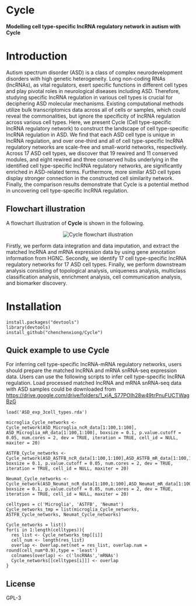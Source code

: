 # Cycle
**Modelling cell type-specific lncRNA regulatory network in autism with Cycle**

# Introduction

Autism spectrum disorder (ASD) is a class of complex neurodevelopment disorders with high genetic heterogeneity. Long non-coding RNAs (lncRNAs), as vital regulators, exert specific functions in different cell types and play pivotal roles in neurological diseases including ASD. Therefore, studying specific lncRNA regulation in various cell types is crucial for deciphering ASD molecular mechanisms. Existing computational methods utilize bulk transcriptomics data across all of cells or samples, which could reveal the commonalities, but ignore the specificity of lncRNA regulation across various cell types. Here, we present Cycle (Cell type-specific lncRNA regulatory network) to construct the landscape of cell type-specific lncRNA regulation in ASD. We find that each ASD cell type is unique in lncRNA regulation, and over one-third and all of cell type-specific lncRNA regulatory networks are scale-free and small-world networks, respectively. Across 17 ASD cell types, we discover that 19 rewired and 11 conserved modules, and eight rewired and three conserved hubs underlying in the identified cell type-specific lncRNA regulatory networks, are significantly enriched in ASD-related terms. Furthermore, more similar ASD cell types display stronger connection in the constructed cell similarity network. Finally, the comparison results demonstrate that Cycle is a potential method in uncovering cell type-specific lncRNA regulation.


## Flowchart illustration

A flowchart illustration of **Cycle** is shown in the following.

<p align="center">
  <img src="[https://github.com/chenchenxiong/Cycle/blob/main/Cycle_flowchart.png](https://github.com/chenchenxiong/Cycle/blob/main/Fig.%201.%20Workflow%20of%20Cycle.jpg)" alt="Cycle flowchart illustration" border="0.1">
</p>

Firstly, we perform data integration and data imputation, and extract the matched lncRNA and mRNA expression data by using gene annotation information from HGNC. Secondly, we identify 17 cell type-specific lncRNA regulatory networks for 17 ASD cell types. Finally, we perform downstream analysis consisting of topological analysis, uniqueness analysis, multiclass classification analysis, enrichment analysis, cell communication analysis, and biomarker discovery.


# Installation
```{r echo=FALSE, results='hide', message=FALSE}
install.packages("devtools")
library(devtools)
install_github("chenchenxiong/Cycle")
```
## Quick example to use Cycle
For inferring cell type-specific lncRNA-mRNA regulatory networks, users should prepare the matched lncRNA and mRNA snRNA-seq expression data. Users can use the following scripts to infer cell type-specific lncRNA regulation. 
Load processed matched lncRNA and mRNA snRNA-seq data with ASD samples could be downloaded from https://drive.google.com/drive/folders/1_xjA_S77POIh28w49trPnuFUCTWagBzG

```{r echo=FALSE, results='hide', message=FALSE}
load('ASD_exp_3cell_types.rda')

microglia_Cycle_networks <- Cycle_network(ASD_Microglia_ncR_data[1:100,1:100], ASD_Microglia_mR_data[1:100,1:100], boxsize = 0.1, p.value.cutoff = 0.05, num.cores = 2, dev = TRUE, iteration = TRUE, cell_id = NULL, maxiter = 20)

ASTFB_Cycle_networks <- Cycle_network(ASD_ASTFB_ncR_data[1:100,1:100],ASD_ASTFB_mR_data[1:100,1:100], boxsize = 0.1, p.value.cutoff = 0.05, num.cores = 2, dev = TRUE, iteration = TRUE, cell_id = NULL, maxiter = 20)

Neumat_Cycle_networks <- Cycle_network(ASD_Neumat_ncR_data[1:100,1:100],ASD_Neumat_mR_data[1:100,1:100], boxsize = 0.1, p.value.cutoff = 0.05, num.cores = 2, dev = TRUE, iteration = TRUE, cell_id = NULL, maxiter = 20)

celltypes = c('Microglia', 'ASTFB', 'Neumat')
Cycle_networks_tmp = list(microglia_Cycle_networks, ASTFB_Cycle_networks, Neumat_Cycle_networks)

Cycle_networks = list()
for(i in 1:length(celltypes)){
  res_list <- Cycle_networks_tmp[[i]]
  cell_num <- length(res_list)
  overlap <- Overlap.net(net = res_list, overlap.num = round(cell_num*0.9),type = 'least')
  colnames(overlap) <- c('lncRNAs','mRNAs')
  Cycle_networks[[celltypes[i]]] <- overlap
}
```

## License
GPL-3
